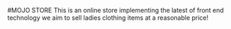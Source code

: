 #MOJO STORE
This is an online store implementing the latest of front end technology 
we aim to sell ladies clothing items at a reasonable price!
